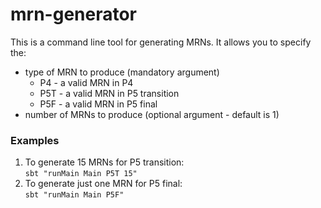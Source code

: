 # mrn-generator

This is a command line tool for generating MRNs. It allows you to specify the:
* type of MRN to produce (mandatory argument)
    * P4 - a valid MRN in P4
    * P5T - a valid MRN in P5 transition
    * P5F - a valid MRN in P5 final
* number of MRNs to produce (optional argument - default is 1)

### Examples
1. To generate 15 MRNs for P5 transition:\
`sbt "runMain Main P5T 15"`
2. To generate just one MRN for P5 final:\
`sbt "runMain Main P5F"`
